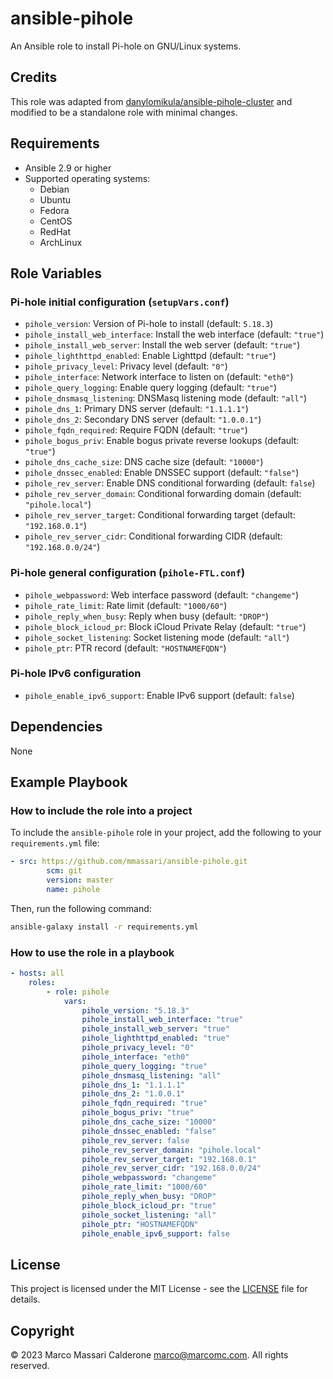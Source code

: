 # ansible-pihole

An Ansible role to install Pi-hole on GNU/Linux systems.

## Credits

This role was adapted from [danylomikula/ansible-pihole-cluster](https://github.com/danylomikula/ansible-pihole-cluster) and modified to be a standalone role with minimal changes.

## Requirements

- Ansible 2.9 or higher
- Supported operating systems:
    - Debian
    - Ubuntu
    - Fedora
    - CentOS
    - RedHat
    - ArchLinux

## Role Variables

### Pi-hole initial configuration (`setupVars.conf`)

- `pihole_version`: Version of Pi-hole to install (default: `5.18.3`)
- `pihole_install_web_interface`: Install the web interface (default: `"true"`)
- `pihole_install_web_server`: Install the web server (default: `"true"`)
- `pihole_lighthttpd_enabled`: Enable Lighttpd (default: `"true"`)
- `pihole_privacy_level`: Privacy level (default: `"0"`)
- `pihole_interface`: Network interface to listen on (default: `"eth0"`)
- `pihole_query_logging`: Enable query logging (default: `"true"`)
- `pihole_dnsmasq_listening`: DNSMasq listening mode (default: `"all"`)
- `pihole_dns_1`: Primary DNS server (default: `"1.1.1.1"`)
- `pihole_dns_2`: Secondary DNS server (default: `"1.0.0.1"`)
- `pihole_fqdn_required`: Require FQDN (default: `"true"`)
- `pihole_bogus_priv`: Enable bogus private reverse lookups (default: `"true"`)
- `pihole_dns_cache_size`: DNS cache size (default: `"10000"`)
- `pihole_dnssec_enabled`: Enable DNSSEC support (default: `"false"`)
- `pihole_rev_server`: Enable DNS conditional forwarding (default: `false`)
- `pihole_rev_server_domain`: Conditional forwarding domain (default: `"pihole.local"`)
- `pihole_rev_server_target`: Conditional forwarding target (default: `"192.168.0.1"`)
- `pihole_rev_server_cidr`: Conditional forwarding CIDR (default: `"192.168.0.0/24"`)

### Pi-hole general configuration (`pihole-FTL.conf`)

- `pihole_webpassword`: Web interface password (default: `"changeme"`)
- `pihole_rate_limit`: Rate limit (default: `"1000/60"`)
- `pihole_reply_when_busy`: Reply when busy (default: `"DROP"`)
- `pihole_block_icloud_pr`: Block iCloud Private Relay (default: `"true"`)
- `pihole_socket_listening`: Socket listening mode (default: `"all"`)
- `pihole_ptr`: PTR record (default: `"HOSTNAMEFQDN"`)

### Pi-hole IPv6 configuration

- `pihole_enable_ipv6_support`: Enable IPv6 support (default: `false`)

## Dependencies

None

## Example Playbook

### How to include the role into a project

To include the `ansible-pihole` role in your project, add the following to your `requirements.yml` file:

```yaml
- src: https://github.com/mmassari/ansible-pihole.git
        scm: git
        version: master
        name: pihole
```

Then, run the following command:

```bash
ansible-galaxy install -r requirements.yml
```

### How to use the role in a playbook

```yaml
- hosts: all
    roles:
        - role: pihole
            vars:
                pihole_version: "5.18.3"
                pihole_install_web_interface: "true"
                pihole_install_web_server: "true"
                pihole_lighthttpd_enabled: "true"
                pihole_privacy_level: "0"
                pihole_interface: "eth0"
                pihole_query_logging: "true"
                pihole_dnsmasq_listening: "all"
                pihole_dns_1: "1.1.1.1"
                pihole_dns_2: "1.0.0.1"
                pihole_fqdn_required: "true"
                pihole_bogus_priv: "true"
                pihole_dns_cache_size: "10000"
                pihole_dnssec_enabled: "false"
                pihole_rev_server: false
                pihole_rev_server_domain: "pihole.local"
                pihole_rev_server_target: "192.168.0.1"
                pihole_rev_server_cidr: "192.168.0.0/24"
                pihole_webpassword: "changeme"
                pihole_rate_limit: "1000/60"
                pihole_reply_when_busy: "DROP"
                pihole_block_icloud_pr: "true"
                pihole_socket_listening: "all"
                pihole_ptr: "HOSTNAMEFQDN"
                pihole_enable_ipv6_support: false
```

## License

This project is licensed under the MIT License - see the [LICENSE](LICENSE) file for details.

## Copyright

© 2023 Marco Massari Calderone <marco@marcomc.com>. All rights reserved.
